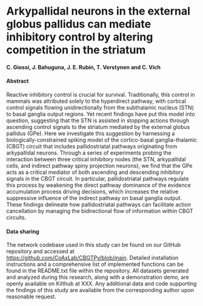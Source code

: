 # Arkypallidal neurons in the external globus pallidus can mediate inhibitory control by altering competition in the striatum
#### C. Giossi, J. Bahuguna, J. E. Rubin, T. Verstynen and C. Vich 


#### Abstract
Reactive inhibitory control is crucial for survival. Traditionally, this control in mammals was attributed solely to the hyperdirect pathway, with cortical control signals flowing unidirectionally from the subthalamic nucleus (STN) to basal ganglia output regions. Yet recent findings have put this model into question, suggesting that the STN is assisted in stopping actions through ascending control signals to the striatum mediated by the external globus pallidus (GPe). Here we investigate this suggestion by harnessing a biologically-constrained spiking model of the cortico-basal ganglia-thalamic (CBGT) circuit that includes pallidostriatal pathways originating from arkypallidal neurons. Through a series of experiments probing the interaction between three critical inhibitory nodes (the STN, arkypallidal cells, and indirect pathway spiny projection neurons), we find that the GPe acts as a critical mediator of both ascending and descending inhibitory signals in the CBGT circuit. In particular, pallidostriatal pathways regulate this process by weakening the direct pathway dominance of the evidence accumulation process driving decisions, which increases the relative suppressive influence of the indirect pathway on basal ganglia output. These findings delineate how pallidostriatal pathways can facilitate action cancellation by managing the bidirectional flow of information within CBGT circuits.

#### Data sharing 
The network codebase used in this study can be found on our GitHub repository and accessed at https://github.com/CoAxLab/CBGTPy/blob/main. Detailed installation instructions and a comprehensive list of implemented functions can be found in the README.txt file within the repository. All datasets generated and analyzed during this research, along with a demonstration demo, are openly available on Kilthub at XXX. 
Any additional data and code supporting the findings of this study are available from the corresponding author upon reasonable request.
